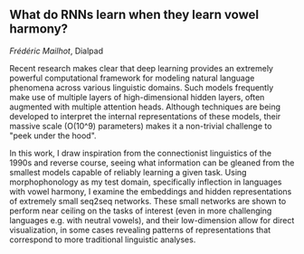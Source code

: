 <!-- # Representation of speech, articulatory dynamics, prosody and language in layers. What do the models know? -->

## What do RNNs learn when they learn vowel harmony?
*Frédéric Mailhot*, Dialpad

Recent research makes clear that deep learning provides an extremely powerful computational framework for modeling natural language phenomena across various linguistic domains. Such models frequently make use of multiple layers of high-dimensional hidden layers, often augmented with multiple attention heads. Although techniques are being developed to interpret the internal representations of these models, their massive scale (O(10^9) parameters) makes it a non-trivial challenge to "peek under the hood".

In this work, I draw inspiration from the connectionist linguistics of the 1990s and reverse course, seeing what information can be gleaned from the smallest models capable of reliably learning a given task. Using morphophonology as my test domain, specifically inflection in languages with vowel harmony, I examine the embeddings and hidden representations of extremely small seq2seq networks. These small networks are shown to perform near ceiling on the tasks of interest (even in more challenging languages e.g. with neutral vowels), and their low-dimension allow for direct visualization, in some cases revealing patterns of representations that correspond to more traditional linguistic analyses.